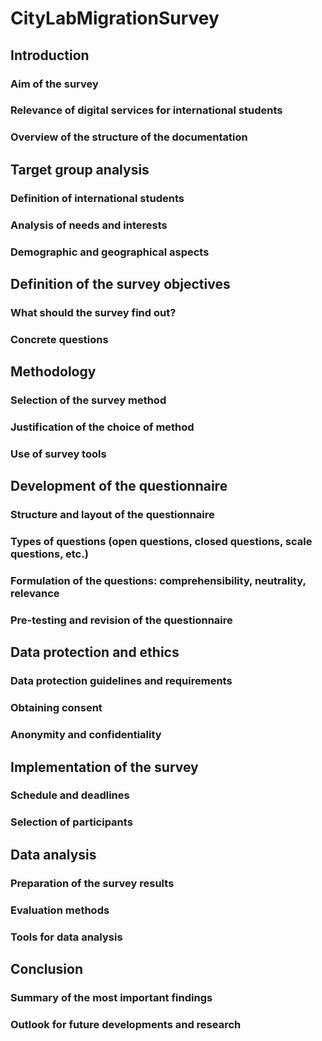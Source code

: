 # CityLabMigrationSurvey

## Introduction
### Aim of the survey
### Relevance of digital services for international students
### Overview of the structure of the documentation

## Target group analysis
### Definition of international students
### Analysis of needs and interests
### Demographic and geographical aspects

## Definition of the survey objectives
### What should the survey find out?
### Concrete questions

## Methodology
### Selection of the survey method
### Justification of the choice of method
### Use of survey tools

## Development of the questionnaire
### Structure and layout of the questionnaire
### Types of questions (open questions, closed questions, scale questions, etc.)
### Formulation of the questions: comprehensibility, neutrality, relevance
### Pre-testing and revision of the questionnaire

## Data protection and ethics
### Data protection guidelines and requirements
### Obtaining consent
### Anonymity and confidentiality

## Implementation of the survey
### Schedule and deadlines
### Selection of participants

## Data analysis
### Preparation of the survey results
### Evaluation methods
### Tools for data analysis

## Conclusion
### Summary of the most important findings
### Outlook for future developments and research
